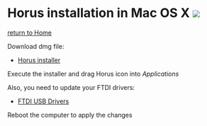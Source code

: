 # Horus installation in Mac OS X ![][macosx-logo]

[return to Home](../../README.md)

Download dmg file:
* [Horus installer](http://storage.googleapis.com/bq-horus/releases/Horus_0.1.2.4.dmg)

Execute the installer and drag Horus icon into *Applications*

Also, you need to update your FTDI drivers:
* [FTDI USB Drivers](http://www.ftdichip.com/Drivers/VCP/MacOSX/FTDIUSBSerialDriver_v2_3.dmg)

Reboot the computer to apply the changes

[macosx-logo]: ../images/macosx.png